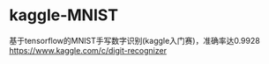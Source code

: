 # kaggle-MNIST
基于tensorflow的MNIST手写数字识别(kaggle入门赛)，准确率达0.9928  
https://www.kaggle.com/c/digit-recognizer
